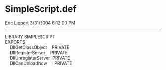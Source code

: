 <div id="page">

# SimpleScript.def

[Eric Lippert](https://social.msdn.microsoft.com/profile/Eric%20Lippert) 3/31/2004 6:12:00 PM

-----

<div id="content">

LIBRARY SIMPLESCRIPT  
EXPORTS  
    DllGetClassObject    PRIVATE  
    DllRegisterServer    PRIVATE  
    DllUnregisterServer  PRIVATE  
    DllCanUnloadNow      PRIVATE

 

</div>

</div>

